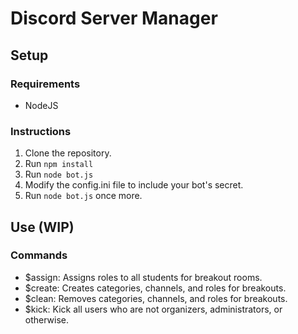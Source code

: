 # Discord Server Manager

## Setup
### Requirements
- NodeJS


### Instructions
1. Clone the repository.
2. Run `npm install`
3. Run `node bot.js`
4. Modify the config.ini file to include your bot's secret.
5. Run `node bot.js` once more.

## Use (WIP)
### Commands
- $assign: Assigns roles to all students for breakout rooms.
- $create: Creates categories, channels, and roles for breakouts.
- $clean: Removes categories, channels, and roles for breakouts.
- $kick: Kick all users who are not organizers, administrators, or otherwise.